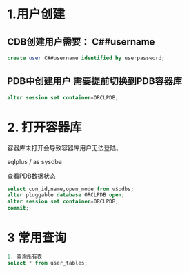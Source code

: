 # 1.用户创建

## CDB创建用户需要： C##username

```sql
create user C##username identified by userpassword;
```

## PDB中创建用户 需要提前切换到PDB容器库

```sql
alter session set container=ORCLPDB;
```

# 2. 打开容器库

容器库未打开会导致容器库用户无法登陆。

sqlplus / as sysdba

查看PDB数据状态

```sql
select con_id,name,open_mode from v$pdbs;
alter pluggable database ORCLPDB open;
alter session set container=ORCLPDB;
commit;
```

# 3 常用查询

```sql
1. 查询所有表
select * from user_tables;


```
